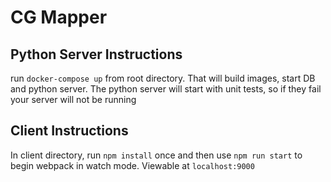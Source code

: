 CG Mapper
=====


Python Server Instructions
----

run `docker-compose up` from root directory. That will build images,
start DB and python server. The python server will start with unit
tests, so if they fail your server will not be running

Client Instructions
-----

In client directory, run `npm install` once and then use `npm run start` to
begin webpack in watch mode. Viewable at `localhost:9000`